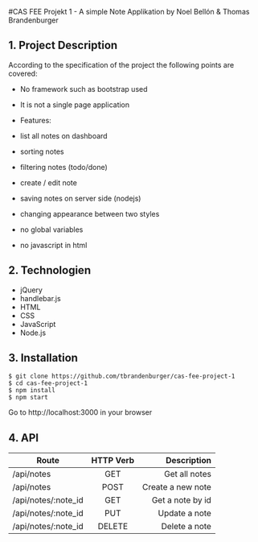 #CAS FEE Projekt 1 - A simple Note Applikation
by Noel Bellón & Thomas Brandenburger

## 1. Project Description
According to the specification of the project the following points are covered:
- No framework such as bootstrap used
- It is not a single page application
- Features:

- list all notes on dashboard
- sorting notes
- filtering notes (todo/done)
- create / edit note
- saving notes on server side (nodejs)
- changing appearance between two styles
- no global variables
- no javascript in html

## 2. Technologien
- jQuery
- handlebar.js
- HTML
- CSS
- JavaScript
- Node.js

## 3. Installation
```
$ git clone https://github.com/tbrandenburger/cas-fee-project-1
$ cd cas-fee-project-1
$ npm install
$ npm start
```
Go to http://localhost:3000 in your browser

## 4. API

| Route        | HTTP Verb           | Description  |
| ------------- |:-------------:| -----:|
| /api/notes     | GET | Get all notes |
| /api/notes      | POST      |   Create a new note |
| /api/notes/:note_id | GET      |    Get a note by id |
| /api/notes/:note_id | PUT      |    Update a note |
| /api/notes/:note_id | DELETE      |    Delete a note |


